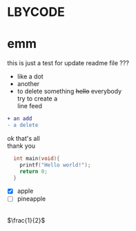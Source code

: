 # LBYCODE
emm
====
this is just a test for update readme file 
???
* like a dot
* another
* to delete something ~~hello~~ everybody<br>
try to create a<br> line feed <br>
``` diff 
+ an add
- a delete 
```
ok that's all<br>
thank you
```C
  int main(void){
    printf("Hello world!");
    return 0;
  }
```
- [x] apple
- [ ] pineapple
<br>
$\frac{1}{2}$

